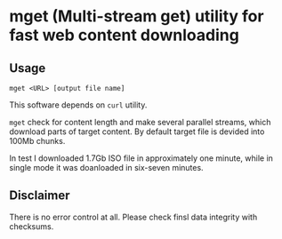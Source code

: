 # mget (Multi-stream get) utility for fast web content downloading

## Usage

`mget <URL> [output file name]`

This software depends on `curl` utility.

`mget` check for content length and make several parallel streams, which download parts of target content. By default target file is devided into 100Mb chunks.

In test I downloaded 1.7Gb ISO file in approximately one minute, while in single mode it was doanloaded in six-seven minutes.

## Disclaimer

There is no error control at all. Please check finsl data integrity with checksums.
